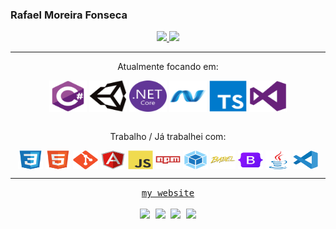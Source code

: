### Rafael Moreira Fonseca

<div align="center">
  <a href="https://github.com/RafaelMFonseca">
    <img height="180em" src="https://github-readme-stats.vercel.app/api?username=RafaelMFonseca&show_icons=true&theme=dracula&include_all_commits=true&count_private=true"/>
    <img height="180em" src="https://github-readme-stats.vercel.app/api/top-langs/?username=RafaelMFonseca&layout=compact&langs_count=7&theme=dracula"/>
  </a>
</div>

---

<div align="center" style="display: inline_block">
    <p>Atualmente focando em:</p>
    <div>
        <img align="center" height="50" width="60" src="https://raw.githubusercontent.com/devicons/devicon/master/icons/csharp/csharp-original.svg" />
        <img align="center" height="50" width="60" src="https://raw.githubusercontent.com/devicons/devicon/master/icons/unity/unity-original.svg" />
        <img align="center" height="50" width="60" src="https://raw.githubusercontent.com/devicons/devicon/master/icons/dotnetcore/dotnetcore-original.svg" />
        <img align="center" height="50" width="60" src="https://raw.githubusercontent.com/devicons/devicon/master/icons/dot-net/dot-net-original.svg" />
        <img align="center" height="50" width="60" src="https://raw.githubusercontent.com/devicons/devicon/master/icons/typescript/typescript-original.svg" />
        <img align="center" height="50" width="60" src="https://raw.githubusercontent.com/devicons/devicon/master/icons/visualstudio/visualstudio-plain.svg" />
    </div>
</div>
<br>
<div align="center" style="display: inline_block">
    <p>Trabalho / Já trabalhei com:</p>
    <div>
        <img align="center" height="30" width="40" src="https://raw.githubusercontent.com/devicons/devicon/master/icons/css3/css3-original.svg" />
        <img align="center" height="30" width="40" src="https://raw.githubusercontent.com/devicons/devicon/master/icons/html5/html5-original.svg" />
        <img align="center" height="30" width="40" src="https://raw.githubusercontent.com/devicons/devicon/master/icons/git/git-original.svg" />
        <img align="center" height="30" width="40" src="https://raw.githubusercontent.com/devicons/devicon/master/icons/angularjs/angularjs-original.svg" />
        <img align="center" height="30" width="40" src="https://raw.githubusercontent.com/devicons/devicon/master/icons/javascript/javascript-original.svg" />
        <img align="center" height="30" width="40" src="https://raw.githubusercontent.com/devicons/devicon/master/icons/npm/npm-original-wordmark.svg" />
        <img align="center" height="30" width="40" src="https://raw.githubusercontent.com/devicons/devicon/master/icons/webpack/webpack-original.svg" />
        <img align="center" height="30" width="40" src="https://raw.githubusercontent.com/devicons/devicon/master/icons/babel/babel-original.svg" />
        <img align="center" height="30" width="40" src="https://raw.githubusercontent.com/devicons/devicon/master/icons/bootstrap/bootstrap-original.svg" />
        <img align="center" height="30" width="40" src="https://raw.githubusercontent.com/devicons/devicon/master/icons/java/java-original.svg" />
        <img align="center" height="30" width="40" src="https://raw.githubusercontent.com/devicons/devicon/master/icons/vscode/vscode-original.svg" />
    </div>
</div>

---

<p align="center">
    <samp>
    <a href="https://rafaelmfonseca.github.io/posts/">my website<br /><br /></a>
    <a href="mailto:ramofojabuka@gmail.com"><img src="https://img.shields.io/badge/-Gmail-%23333?style=for-the-badge&logo=gmail&logoColor=white"></a>
    <a href="https://www.linkedin.com/in/rafael-moreira-fonseca/"><img src="https://img.shields.io/badge/-Linkedin-%23333?style=for-the-badge&logo=linkedin&logoColor=white"></a>
    <a href="https://br.pinterest.com/rarafonseca/"><img src="https://img.shields.io/badge/-pinterest-%23333?style=for-the-badge&logo=pinterest&logoColor=white"></a>
    <a href="https://www.goodreads.com/user/show/145559601-rafael-fonseca"><img src="https://img.shields.io/badge/-goodreads-%23333?style=for-the-badge&logo=goodreads&logoColor=white"></a>
    </samp>
</p>
